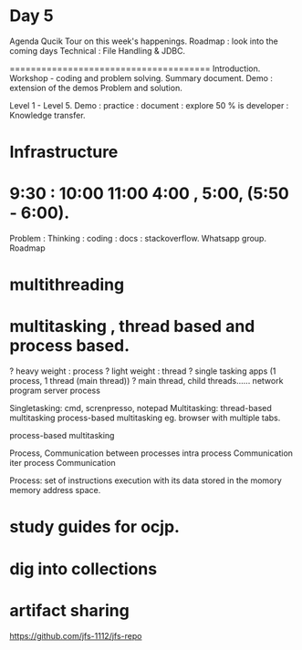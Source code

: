 # Day 5
Agenda
Qucik Tour on this week's happenings.
Roadmap : look into the coming days
Technical : File Handling & JDBC.

======================================
Introduction.
Workshop - coding and problem solving.
Summary document.
Demo : extension of the demos
Problem and solution.

Level 1 - Level 5.
Demo : practice : document : explore
50 % is developer : Knowledge transfer.

Infrastructure
=======================================
9:30 : 10:00 11:00 4:00 , 5:00, (5:50 - 6:00).
=============================================
Problem : Thinking : coding : docs : stackoverflow.
Whatsapp group.
Roadmap

# multithreading



# multitasking , thread based and process based.
? heavy weight : process
? light weight : thread
? single tasking apps (1 process, 1 thread (main thread))
? main thread, child threads......
network program server process


Singletasking: 
cmd, screnpresso, notepad
Multitasking:
thread-based multitasking
process-based multitasking
eg. browser with multiple tabs.

process-based multitasking

Process,
Communication between processes
    intra process Communication
    iter process Communication

Process:
set of instructions execution with its data stored in the momory
memory address space.

# study guides for ocjp.
# dig into collections
# artifact sharing
https://github.com/jfs-1112/jfs-repo
